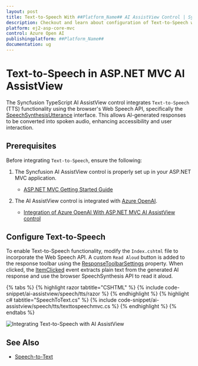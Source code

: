 ```yaml
---
layout: post
title: Text-to-Speech With ##Platform_Name## AI AssistView Control | Syncfusion
description: Checkout and learn about configuration of Text-to-Speech with Azure OpenAI in ##Platform_Name## AI AssistView control of Syncfusion Essential JS 2 and more.
platform: ej2-asp-core-mvc
control: Azure Open AI
publishingplatform: ##Platform_Name##
documentation: ug
---
```

 
# Text-to-Speech in ASP.NET MVC AI AssistView

The Syncfusion TypeScript AI AssistView control integrates `Text-to-Speech` (TTS) functionality using the browser's Web Speech API, specifically the [SpeechSynthesisUtterance](https://developer.mozilla.org/en-US/docs/Web/API/SpeechSynthesisUtterance) interface. This allows AI-generated responses to be converted into spoken audio, enhancing accessibility and user interaction.

## Prerequisites

Before integrating `Text-to-Speech`, ensure the following:

1. The Syncfusion AI AssistView control is properly set up in your ASP.NET MVC application.
    - [ASP.NET MVC Getting Started Guide](../getting-started)

2. The AI AssistView control is integrated with [Azure OpenAI](https://microsoft.github.io/PartnerResources/skilling/ai-ml-academy/resources/openai).
    - [Integration of Azure OpenAI With ASP.NET MVC AI AssistView control](../ai-integrations/openai-integration)

## Configure Text-to-Speech

To enable Text-to-Speech functionality, modify the `Index.cshtml` file to incorporate the Web Speech API. A custom `Read Aloud` button is added to the response toolbar using the [ResponseToolbarSettings](https://help.syncfusion.com/cr/aspnetmvc-js2/Syncfusion.EJ2.InteractiveChat.AIAssistViewResponseToolbarSettings.html) property. When clicked, the [ItemClicked](https://help.syncfusion.com/cr/aspnetmvc-js2/Syncfusion.EJ2.InteractiveChat.AIAssistViewResponseToolbarSettings.html#Syncfusion_EJ2_InteractiveChat_AIAssistViewResponseToolbarSettings_ItemClicked) event extracts plain text from the generated AI response and use the browser SpeechSynthesis API to read it aloud.
 
{% tabs %}
{% highlight razor tabtitle="CSHTML" %}
{% include code-snippet/ai-assistview/speech/tts/razor %}
{% endhighlight %}
{% highlight c# tabtitle="SpeechToText.cs" %}
{% include code-snippet/ai-assistview/speech/tts/texttospeechmvc.cs %}
{% endhighlight %}
{% endtabs %}

![Integrating Text-to-Speech with AI AssistView](images/aiassist-tts.png)

## See Also

* [Speech-to-Text](./speech-to-text)
